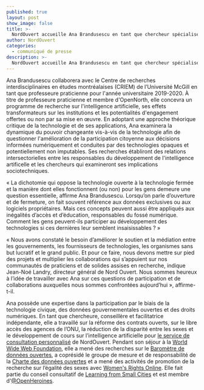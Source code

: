```yaml
---
published: true
layout: post
show_image: false
title: >-
  NordOuvert accueille Ana Brandusescu en tant que chercheur spécialisé dans l'IA dans la ville
author: NordOuvert
categories:
  - communiqué de presse
description: >-
  NordOuvert accueille Ana Brandusescu en tant que chercheur spécialisé dans l'IA dans la ville
---
```

Ana Brandusescu collaborera avec le Centre de recherches interdisciplinaires en études montréalaises (CRIEM) de l’Université McGill en tant que professeure praticienne pour l'année universitaire 2019-2020. À titre de professeure praticienne et membre d'OpenNorth, elle concevra un programme de recherche sur l'intelligence artificielle, ses effets transformateurs sur les institutions et les potentialités d'engagement offertes ou non par sa mise en œuvre. En adoptant une approche théorique critique de la technologie et de ses applications, Ana examinera la dynamique du pouvoir changeante vis-à-vis de la technologie afin de questionner l'amélioration de la participation citoyenne aux décisions informées numériquement et conduites par des technologies opaques et potentiellement non imputables. Ses recherches établiront des relations intersectorielles entre les responsables du développement de l'intelligence artificelle et les chercheurs qui examineront ses implications sociotechniques.

« La dichotomie qui oppose la technologie ouverte à la technologie fermée et la manière dont elles fonctionnent (ou non) pour les gens demeure une question essentielle, affirme Ana Brandusescu. Lorsqu’on parle d’ouverture et de fermeture, on fait souvent référence aux données exclusives ou aux logiciels propriétaires. Mais ces concepts peuvent aussi être appliqués aux inégalités d’accès et d’éducation, responsables du fossé numérique. Comment
les gens peuvent-ils participer au développement des technologies si ces dernières leur semblent insaisissables ? »

« Nous avons constaté le besoin d’améliorer le soutien et la médiation entre les gouvernements, les fournisseurs de technologies, les organismes sans but lucratif et le grand public. Et pour ce faire, nous devons mettre sur pied des projets et multiplier les collaborations qui s’appuient sur nos communautés de praticiens et de solides assises en recherche, indique Jean-Noé Landry, directeur général de Nord Ouvert. Nous sommes heureux à l’idée de travailler avec Ana sur ces questions de participation et de collaborations auxquelles nous sommes confrontées aujourd’hui », affirme-t-il.

Ana possède une expertise dans la participation par le biais de la technologie civique, des données gouvernementales ouvertes et des droits numériques. En tant que chercheure, conseillère et facilitatrice indépendante, elle a travaillé sur la réforme des contrats ouverts, sur le libre accès des agences de l’ONU, la réduction de la disparité entre les sexes et le développement de cours sur l’intelligence artificielle pour [le service de consultation personnalisé](https://www.nordouvert.ca/service-de-consultation-personnalise/) de NordOuvert. Pendant son séjour à la [World Wide Web Foundation](https://webfoundation.org/), elle a mené des recherches sur le [Baromètre de données ouvertes](https://opendatabarometer.org/?_year=2017&indicator=ODB), a coprésidé le groupe de mesure et de responsabilité de la [Charte des données ouvertes](https://opendatacharter.net/) et a mené des activités de promotion de la recherche sur l’égalité des sexes avec [Women's Rights Online](https://webfoundation.org/wro-network/). Elle fait partie du conseil consultatif de [Learning from Small Cities](https://www.smartsmallcity.com) et est membre d'[@OpenHeroines](https://openheroines.org/).
